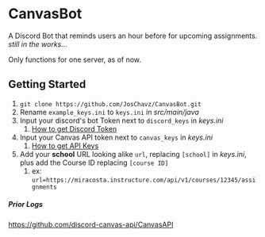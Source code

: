 # CanvasBot

A Discord Bot that reminds users an hour before for upcoming assignments.<br>
*still in the works...*

Only functions for one server, as of now.
## Getting Started
1. `git clone https://github.com/JosChavz/CanvasBot.git`
1. Rename `example_keys.ini` to `keys.ini` in *src/main/java*
1. Input your discord's bot Token next to `discord_keys` in *keys.ini*
   1. [How to get Discord Token](https://www.writebots.com/discord-bot-token/)
1. Input your Canvas API token next to `canvas_keys` in *keys.ini*
    1. [How to get API Keys](https://community.canvaslms.com/t5/Student-Guide/How-do-I-manage-API-access-tokens-as-a-student/ta-p/273)
1. Add your **school** URL looking alike `url`, replacing `[school]` in *keys.ini*, plus add the Course ID replacing `[course ID]`
    1. ex: `url=https://miracosta.instructure.com/api/v1/courses/12345/assignments`
    
##### Prior Logs
https://github.com/discord-canvas-api/CanvasAPI

